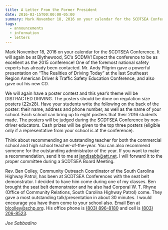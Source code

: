 ```yaml
---
title: A Letter From the Former President
date: 2016-03-15T00:00:00-05:00
summary: Mark November 18, 2016 on your calendar for the SCDTSEA Conference. It will again be at Blythewood, SC’s SCDMV! Expect the conference to be as excellent as the 2015 conference! One of the foremost national safety experts has already been...
tags:
  - announcements
  - information
  - letters
---
```

Mark November 18, 2016 on your calendar for the SCDTSEA Conference. It will again be at Blythewood, SC’s SCDMV! Expect the conference to be as excellent as the 2015 conference! One of the foremost national safety experts has already been contacted. Mr. Andy Pilgrim gave a powerful presentation on &ldquo;The Realities of Driving Today&rdquo; at the last Southeast Region American Driver & Traffic Safety Education Conference, and also gave out his new CD.

We will again have a poster contest and this year’s theme will be DISTRACTED DRIVING. The posters should be done on regulation size posters (22x28). Have your students write the following on the back of the poster: their name, address and phone number, as well as the name of your school. Each school can bring up to eight posters that their 2016 students made. The posters will be judged during the SCDTSEA Conference by non-driver educators. Cash prizes will be given to the top three posters (eligible only if a representative from your school is at the conference).

Think about recommending an outstanding teacher for both the commercial school and high school teacher-of-the-year. You can also recommend someone for the outstanding administrator of the year. If you want to make a recommendation, send it to me at [jandjsabb@att.net](mailto:jandjsabb@att.net). I will forward it to the proper committee during a SCDTSEA Board Meeting.

Rev. Ben Colley, Community Outreach Coordinator of the South Carolina Highway Patrol, has been at SCDTSEA Conferences with the seat belt demonstrator. I decided to have him come during one of my classes. Ben brought the seat belt demonstrator and he also had Corporal W. T. Rhyne (Office of Community Relations, South Carolina Highway Patrol) come. They gave a most outstanding talk/presentation in about 30 minutes. I would encourage you have them come to your school also. Email Ben at [blcolley@schp.org](mailto:blcolley@schp.org). His office phone is [(803) 896-8180](tel:+18038968180) and cell is [(803) 206-8523](tel:+18032068523).

*Joe Sabbadino*
